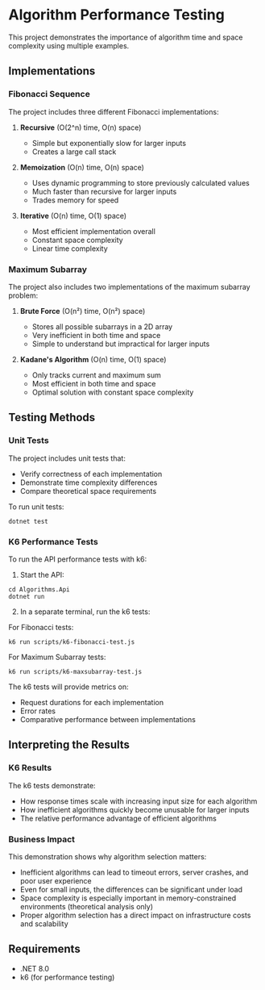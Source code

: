 # Algorithm Performance Testing

This project demonstrates the importance of algorithm time and space complexity using multiple examples.

## Implementations

### Fibonacci Sequence

The project includes three different Fibonacci implementations:

1. **Recursive** (O(2^n) time, O(n) space)
   - Simple but exponentially slow for larger inputs
   - Creates a large call stack

2. **Memoization** (O(n) time, O(n) space)
   - Uses dynamic programming to store previously calculated values
   - Much faster than recursive for larger inputs
   - Trades memory for speed

3. **Iterative** (O(n) time, O(1) space)
   - Most efficient implementation overall
   - Constant space complexity
   - Linear time complexity

### Maximum Subarray

The project also includes two implementations of the maximum subarray problem:

1. **Brute Force** (O(n²) time, O(n²) space)
   - Stores all possible subarrays in a 2D array
   - Very inefficient in both time and space
   - Simple to understand but impractical for larger inputs

2. **Kadane's Algorithm** (O(n) time, O(1) space)
   - Only tracks current and maximum sum
   - Most efficient in both time and space
   - Optimal solution with constant space complexity

## Testing Methods

### Unit Tests

The project includes unit tests that:
- Verify correctness of each implementation
- Demonstrate time complexity differences
- Compare theoretical space requirements

To run unit tests:
```
dotnet test
```

### K6 Performance Tests

To run the API performance tests with k6:

1. Start the API:
```
cd Algorithms.Api
dotnet run
```

2. In a separate terminal, run the k6 tests:

For Fibonacci tests:
```
k6 run scripts/k6-fibonacci-test.js
```

For Maximum Subarray tests:
```
k6 run scripts/k6-maxsubarray-test.js
```

The k6 tests will provide metrics on:
- Request durations for each implementation
- Error rates
- Comparative performance between implementations

## Interpreting the Results

### K6 Results

The k6 tests demonstrate:
- How response times scale with increasing input size for each algorithm
- How inefficient algorithms quickly become unusable for larger inputs
- The relative performance advantage of efficient algorithms

### Business Impact

This demonstration shows why algorithm selection matters:
- Inefficient algorithms can lead to timeout errors, server crashes, and poor user experience
- Even for small inputs, the differences can be significant under load
- Space complexity is especially important in memory-constrained environments (theoretical analysis only)
- Proper algorithm selection has a direct impact on infrastructure costs and scalability

## Requirements

- .NET 8.0
- k6 (for performance testing)